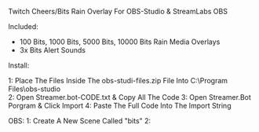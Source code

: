 Twitch Cheers/Bits Rain Overlay For OBS-Studio & StreamLabs OBS

Included:
- 100 Bits, 1000 Bits, 5000 Bits, 10000 Bits Rain Media Overlays
- 3x Bits Alert Sounds


Install:

1: Place The Files Inside The obs-studi-files.zip File Into C:\Program Files\obs-studio\
2: Open Streamer.bot-CODE.txt & Copy All The Code
3: Open Streamer.Bot Porgram & Click Import 
4: Paste The Full Code Into The Import String

OBS: 
1: Create A New Scene Called "bits"
2: 
